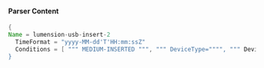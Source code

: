 #### Parser Content
```Java
{
Name = lumension-usb-insert-2
  TimeFormat = "yyyy-MM-dd'T'HH:mm:ssZ"
  Conditions = [ """ MEDIUM-INSERTED """, """ DeviceType="""", """ DeviceName="""" ]
}
```